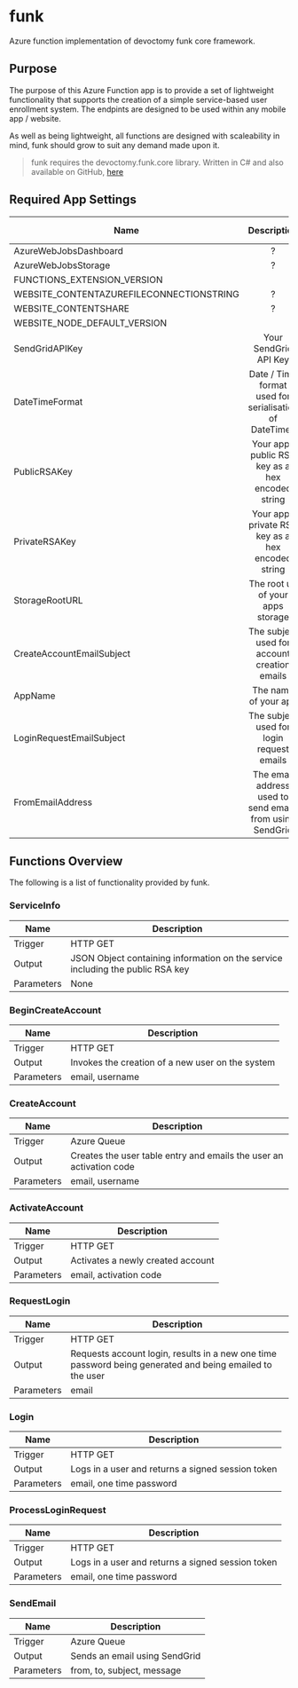 # funk

Azure function implementation of devoctomy funk core framework.

## Purpose

The purpose of this Azure Function app is to provide a set of lightweight functionality that supports the creation of a simple service-based user enrollment system.  The endpints are designed to be used within any mobile app / website.

As well as being lightweight, all functions are designed with scaleability in mind, funk should grow to suit any demand made upon it.

>  funk requires the devoctomy.funk.core library.  Written in C# and also available on GitHub, [here](https://github.com/devoctomy/devoctomy.funk.core)

## Required App Settings

| Name | Description | Suggest Value (If Any) |
|--------|:--------:|--------:|
| AzureWebJobsDashboard | ? | ? |
| AzureWebJobsStorage | ? | ? |
| FUNCTIONS_EXTENSION_VERSION | | ~1 |
| WEBSITE_CONTENTAZUREFILECONNECTIONSTRING | ? | ? |
| WEBSITE_CONTENTSHARE | ? | ? |
| WEBSITE_NODE_DEFAULT_VERSION | | 6.5.0 |
| SendGridAPIKey | Your SendGrid API Key | NA |
| DateTimeFormat | Date / Time format used for serialisation of DateTimes | yyyy-MM-ddThh:mm:ssZ |
| PublicRSAKey | Your apps public RSA key as a hex encoded string | NA |
| PrivateRSAKey | Your apps private RSA key as a hex encoded string | NA |
| StorageRootURL | The root url of your apps storage | NA |
| CreateAccountEmailSubject | The subject used for account creation emails | Activate Your Account |
| AppName | The name of your app | NA |
| LoginRequestEmailSubject | The subject used for login request emails | Login Request |
| FromEmailAddress | The email address used to send emails from using SendGrid | NA |

## Functions Overview

The following is a list of functionality provided by funk.

### ServiceInfo

| Name | Description |
|--------|--------|
| Trigger | HTTP GET |
| Output | JSON Object containing information on the service including the public RSA key |
| Parameters | None |

### BeginCreateAccount

| Name | Description |
|--------|--------|
| Trigger | HTTP GET |
| Output | Invokes the creation of a new user on the system |
| Parameters | email, username |

### CreateAccount

| Name | Description |
|--------|--------|
| Trigger | Azure Queue |
| Output | Creates the user table entry and emails the user an activation code |
| Parameters | email, username |

### ActivateAccount

| Name | Description |
|--------|--------|
| Trigger | HTTP GET |
| Output | Activates a newly created account |
| Parameters | email, activation code |

### RequestLogin

| Name | Description |
|--------|--------|
| Trigger | HTTP GET |
| Output | Requests account login, results in a new one time password being generated and being emailed to the user |
| Parameters | email |

### Login

| Name | Description |
|--------|--------|
| Trigger | HTTP GET |
| Output | Logs in a user and returns a signed session token |
| Parameters | email, one time password |

### ProcessLoginRequest

| Name | Description |
|--------|--------|
| Trigger | HTTP GET |
| Output | Logs in a user and returns a signed session token |
| Parameters | email, one time password |

### SendEmail

| Name | Description |
|--------|--------|
| Trigger | Azure Queue |
| Output | Sends an email using SendGrid |
| Parameters | from, to, subject, message |